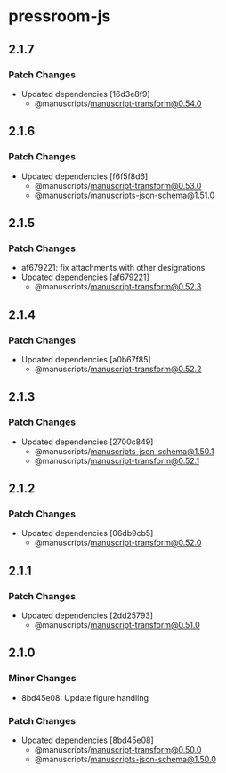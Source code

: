 # pressroom-js

## 2.1.7

### Patch Changes

- Updated dependencies [16d3e8f9]
  - @manuscripts/manuscript-transform@0.54.0

## 2.1.6

### Patch Changes

- Updated dependencies [f6f5f8d6]
  - @manuscripts/manuscript-transform@0.53.0
  - @manuscripts/manuscripts-json-schema@1.51.0

## 2.1.5

### Patch Changes

- af679221: fix attachments with other designations
- Updated dependencies [af679221]
  - @manuscripts/manuscript-transform@0.52.3

## 2.1.4

### Patch Changes

- Updated dependencies [a0b67f85]
  - @manuscripts/manuscript-transform@0.52.2

## 2.1.3

### Patch Changes

- Updated dependencies [2700c849]
  - @manuscripts/manuscripts-json-schema@1.50.1
  - @manuscripts/manuscript-transform@0.52.1

## 2.1.2

### Patch Changes

- Updated dependencies [06db9cb5]
  - @manuscripts/manuscript-transform@0.52.0

## 2.1.1

### Patch Changes

- Updated dependencies [2dd25793]
  - @manuscripts/manuscript-transform@0.51.0

## 2.1.0

### Minor Changes

- 8bd45e08: Update figure handling

### Patch Changes

- Updated dependencies [8bd45e08]
  - @manuscripts/manuscript-transform@0.50.0
  - @manuscripts/manuscripts-json-schema@1.50.0
